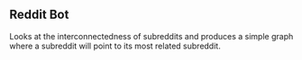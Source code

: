 ## Reddit Bot

Looks at the interconnectedness of subreddits and produces a simple graph where a subreddit will point to its most related subreddit.
